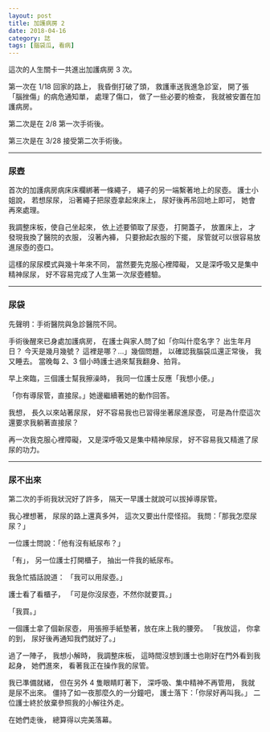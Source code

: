 ```yaml
---
layout: post
title: 加護病房 2
date: 2018-04-16
category: 誌
tags: [腦袋瓜, 看病]
---
```


這次的人生關卡一共進出加護病房 3 次。

第一次在 1/18 回家的路上，
我昏倒打破了頭，
救護車送我進急診室，
開了張「腦挫傷」的病危通知單，
處理了傷口，
做了一些必要的檢查，
我就被安置在加護病房。

第二次是在 2/8 第一次手術後。

第三次是在 3/28 接受第二次手術後。

-------------------
<!--more-->
### 尿壺
首次的加護病房病床床欄綁著一條繩子，
繩子的另一端繫著地上的尿壺。
護士小姐說，
若想尿尿，
沿著繩子把尿壺拿起來床上，
尿好後再吊回地上即可，
她會再來處理。

我調整床板，使自己坐起來，
依上述要領取了尿壺，
打開蓋子，
放置床上，
才發現我換了醫院的衣服，
沒著內褲，
只要掀起衣服的下擺，
尿管就可以很容易放進尿壺的壺口。

這樣的尿尿模式與幾十年來不同，
當然要先克服心裡障礙，
又是深呼吸又是集中精神尿尿，
好不容易完成了人生第一次尿壺體驗。

-----------------------

### 尿袋
先聲明：手術醫院與急診醫院不同。

手術後醒來已身處加護病房，
在護士與家人問了如「你叫什麼名字？
出生年月日？
今天是幾月幾號？
這裡是哪？...」幾個問題，
以確認我腦袋瓜還正常後，
我又睡去。
當晚每 2、3 個小時護士過來幫我翻身、拍背。

早上來臨，三個護士幫我擦澡時，
我同一位護士反應「我想小便。」

「你有導尿管，直接尿。」她邊繼續著她的動作回答。

我想，
長久以來站著尿尿，
好不容易我也已習得坐著尿進尿壺，
可是為什麼這次還要求我躺著直接尿？

再一次我克服心裡障礙，
又是深呼吸又是集中精神尿尿，
好不容易我又精進了尿尿的功力。

---------------

### 尿不出來
第二次的手術我狀況好了許多，
隔天一早護士就說可以拔掉導尿管。

我心裡想著，
尿尿的路上還真多舛，
這次又要出什麼怪招。
我問：「那我怎麼尿尿？」

一位護士問說：「他有沒有紙尿布？」

「有」，
另一位護士打開櫃子，
抽出一件我的紙尿布。

我急忙插話說道：
「我可以用尿壺。」

護士看了看櫃子，
「可是你沒尿壺，不然你就要買。」

「我買。」

一個護士拿了個新尿壺，
用張擦手紙墊著，放在床上我的腰旁。
「我放這，
你拿的到，
尿好後再通知我們就好了。」

過了一陣子，
我想小解時，
我調整床板，
這時間沒想到護士也剛好在門外看到我起身，
她們進來，
看著我正在操作我的尿管。

我已準備就緒，
但在另外 4 隻眼睛盯著下，
深呼吸、集中精神不再管用，
我就是尿不出來。
僵持了如一夜那麼久的一分鐘吧，
護士落下：「你尿好再叫我。」
二位護士終於放棄參照我的小解往外走。

在她們走後，
總算得以完美落幕。

